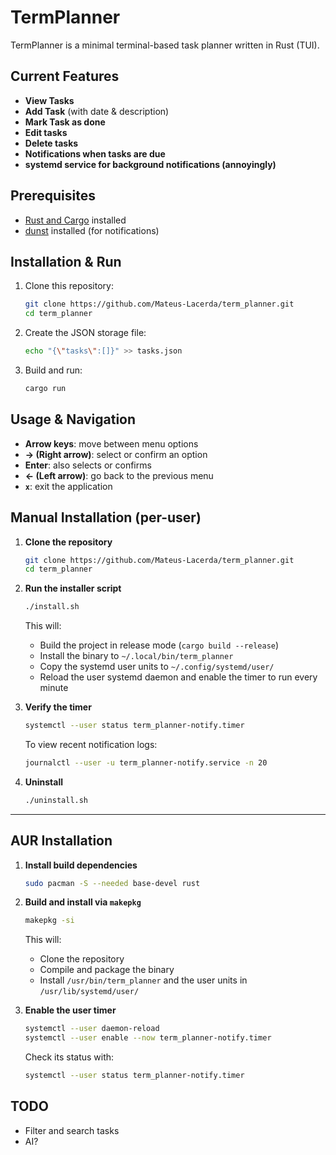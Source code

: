 # TermPlanner

TermPlanner is a minimal terminal-based task planner written in Rust (TUI).

## Current Features

- **View Tasks**  
- **Add Task** (with date & description)
- **Mark Task as done**
- **Edit tasks**
- **Delete tasks**
- **Notifications when tasks are due**
- **systemd service for background notifications (annoyingly)**

## Prerequisites

- [Rust and Cargo](https://www.rust-lang.org/tools/install) installed  
- [dunst](https://dunst-project.org/download) installed (for notifications)

## Installation & Run

1. Clone this repository:

   ```bash
   git clone https://github.com/Mateus-Lacerda/term_planner.git
   cd term_planner
   ```

2. Create the JSON storage file:

   ```bash
   echo "{\"tasks\":[]}" >> tasks.json
   ```

3. Build and run:

   ```bash
   cargo run
   ```

## Usage & Navigation

* **Arrow keys**: move between menu options
* **→ (Right arrow)**: select or confirm an option
* **Enter**: also selects or confirms
* **← (Left arrow)**: go back to the previous menu
* **`x`**: exit the application

## Manual Installation (per-user)

1. **Clone the repository**  
   ```bash
   git clone https://github.com/Mateus-Lacerda/term_planner.git
   cd term_planner

2. **Run the installer script**

   ```bash
   ./install.sh
   ```

   This will:

   * Build the project in release mode (`cargo build --release`)
   * Install the binary to `~/.local/bin/term_planner`
   * Copy the systemd user units to `~/.config/systemd/user/`
   * Reload the user systemd daemon and enable the timer to run every minute

3. **Verify the timer**

   ```bash
   systemctl --user status term_planner-notify.timer
   ```

   To view recent notification logs:

   ```bash
   journalctl --user -u term_planner-notify.service -n 20
   ```

4. **Uninstall**

   ```bash
   ./uninstall.sh
   ```

---

## AUR Installation

1. **Install build dependencies**

   ```bash
   sudo pacman -S --needed base-devel rust
   ```

2. **Build and install via `makepkg`**

   ```bash
   makepkg -si
   ```

   This will:

   * Clone the repository
   * Compile and package the binary
   * Install `/usr/bin/term_planner` and the user units in `/usr/lib/systemd/user/`

3. **Enable the user timer**

   ```bash
   systemctl --user daemon-reload
   systemctl --user enable --now term_planner-notify.timer
   ```

   Check its status with:

   ```bash
   systemctl --user status term_planner-notify.timer
   ```



## TODO

* Filter and search tasks
* AI?
